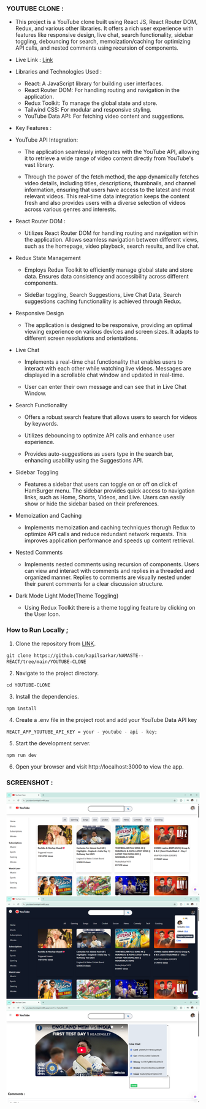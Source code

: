 ### YOUTUBE CLONE :

- This project is a YouTube clone built using React JS, React Router DOM, Redux, and various other libraries. It offers a rich user experience with features like responsive design, live chat, search functionality, sidebar toggling, debouncing for search, memoization/caching for optimizing API calls, and nested comments using recursion of components.

- Live Link : [Link](https://youtubeclonekapil.netlify.app/)

- Libraries and Technologies Used :

  - React: A JavaScript library for building user interfaces.
  - React Router DOM: For handling routing and navigation in the application.
  - Redux Toolkit: To manage the global state and store.
  - Tailwind CSS: For modular and responsive styling.
  - YouTube Data API: For fetching video content and suggestions.

- Key Features :

- YouTube API Integration:

   - The application seamlessly integrates with the YouTube API, allowing it to retrieve a wide range of video content directly from YouTube's vast library.

   - Through the power of the fetch method, the app dynamically fetches video details, including titles,  descriptions, thumbnails, and channel information, ensuring that users have access to the latest and most relevant videos. This real-time data integration keeps the content fresh and also provides users with a diverse selection of videos across various genres and interests.

- React Router DOM :

   - Utilizes React Router DOM for handling routing and navigation within the application. Allows seamless navigation between different views, such as the homepage, video playback, search results, and live chat.

- Redux State Management

  - Employs Redux Toolkit to efficiently manage global state and store data. Ensures data consistency and accessibility across different components.

  - SideBar toggling, Search Suggestions, Live Chat Data, Search suggestions caching functionaliity is achieved through Redux.

- Responsive Design

  - The application is designed to be responsive, providing an optimal viewing experience on various devices and screen sizes. It adapts to different screen resolutions and orientations.

- Live Chat

  - Implements a real-time chat functionality that enables users to interact with each other while watching live videos. Messages are displayed in a scrollable chat window and updated in real-time.

  - User can enter their own message and can see that in Live Chat Window.

- Search Functionality

   - Offers a robust search feature that allows users to search for videos by keywords.

   - Utilizes debouncing to optimize API calls and enhance user experience.

   - Provides auto-suggestions as users type in the search bar, enhancing usability using the Suggestions API.

- Sidebar Toggling

  - Features a sidebar that users can toggle on or off on click of HamBurger menu. The sidebar provides quick access to navigation links, such as Home, Shorts, Videos, and Live. Users can easily show or hide the sidebar based on their preferences.

- Memoization and Caching

  - Implements memoization and caching techniques thorugh Redux to optimize API calls and reduce redundant network requests. This improves application performance and speeds up content retrieval.

- Nested Comments

  - Implements nested comments using recursion of components. Users can view and interact with comments and replies in a threaded and organized manner. Replies to comments are visually nested under their parent comments for a clear discussion structure.

- Dark Mode Light Mode(Theme Toggling)

  - Using Redux Toolkit there is a theme toggling feature by clicking on the User Icon.


### How to Run Locally ;

1. Clone the repository from [LINK](https://github.com/kapilsarkar/NAMASTE--REACT/tree/main/YOUTUBE-CLONE).

```
git clone https://github.com/kapilsarkar/NAMASTE--REACT/tree/main/YOUTUBE-CLONE
```
2. Navigate to the project directory.
```
cd YOUTUBE-CLONE
```

3. Install the dependencies.

```
npm install
```

4. Create a .env file in the project root and add your YouTube Data API key 

```
REACT_APP_YOUTUBE_API_KEY = your - youtube - api - key;
```

5. Start the development server.

```
npm run dev
```

6. Open your browser and visit http://localhost:3000 to view the app.

### SCREENSHOT :

![IMG](./IMG/1.png)
![IMG](./IMG/2.png)
![IMG](./IMG/3.png)